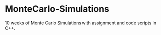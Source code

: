 # MonteCarlo-Simulations
10 weeks of Monte Carlo Simulations with assignment and code scripts in C++.
